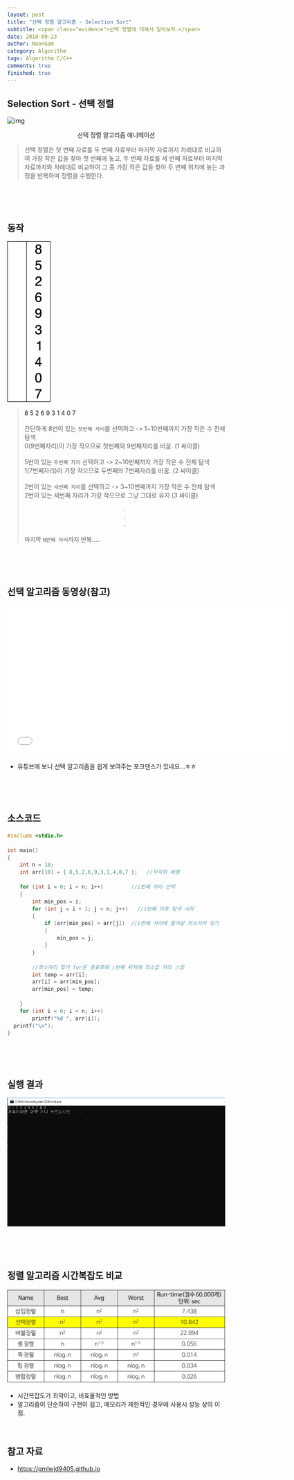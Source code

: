 ```yaml
---
layout: post
title: "선택 정렬 알고리즘 - Selection Sort"
subtitle: <span class="evidence">선택 정렬에 대해서 알아보자.</span>
date: 2018-09-23
author: NoonGam
category: Algorithm
tags: Algorithm C/C++
comments: true
finished: true
---
```




## Selection Sort - 선택 정렬


![img](https://upload.wikimedia.org/wikipedia/commons/thumb/b/b0/Selection_sort_animation.gif/220px-Selection_sort_animation.gif)

<center>선택 정렬 알고리즘 애니메이션</center>

> 선택 정렬은 첫 번째 자료를 두 번째 자료부터 마지막 자료까지 차례대로 비교하여 가장 작은 값을 찾아 첫 번째에 놓고,
두 번째 자료를 세 번째 자료부터 마지막 자료까지와 차례대로 비교하여 그 중 가장 작은 값을 찾아 두 번째 위치에 놓는 과정을 반복하며 정렬을 수행한다.

<br><br><br>


## 동작


![img](/img/0-Algorithm/2018-09-23-선택정렬/Selection-Sort-Animation.gif)



> <a> 8 5 2 6 9 3 1 4 0 7 </a> <br><br>간단하게 8번이 있는 `첫번째 자리`를 선택하고 -> 1~10번째까지 가장 작은 수 전체 탐색 <br>
0(9번째자리)이 가장 작으므로 첫번째와 9번째자리를 바꿈. (1 싸이클)
<br><br>
5번이 있는 `두번째 자리` 선택하고 -> 2~10번째까지 가장 작은 수 전체 탐색<br>
1(7번째자리)이 가장 작으므로 두번째와 7번째자리를 바꿈. (2 싸이클)<br><br>
2번이 있는 `세번째 자리`를 선택하고 -> 3~10번째까지 가장 작은 수 전체 탐색<br>
2번이 있는 세번째 자리가 가장 작으므로 그냥 그대로 유지 (3 싸이클)<br><center>.</center><center>.</center><center>.</center><br>
마지막 `N번째 자리`까지 반복.....

<br><br><br>



## 선택 알고리즘 동영상(참고)

<iframe width="650" height="345" src="//www.youtube.com/embed/Ns4TPTC8whw"
 frameborder="0" allowfullscreen></iframe>

- 유튜브에 보니 선택 알고리즘을 쉽게 보여주는 포크댄스가 있네요...ㅎㅎ

<br><br><br>


## 소스코드


```c
#include <stdio.h>

int main()
{
	int n = 10;
	int arr[10] = { 8,5,2,6,9,3,1,4,0,7 };   //무작위 배열

	for (int i = 0; i < n; i++)		 	//i번째 자리 선택
	{
		int min_pos = i;				
		for (int j = i + 1; j < n; j++)   //i번째 이후 탐색 시작
		{
			if (arr[min_pos] > arr[j])	//i번째 자리에 들어갈 최소자리 찾기
			{
				min_pos = j;
			}
		}

		//최소자리 찾기 for문 종료후에 i번째 위치에 최소값 자리 스왑
		int temp = arr[i];
		arr[i] = arr[min_pos];
		arr[min_pos] = temp;

	}
	for (int i = 0; i < n; i++)
		printf("%d ", arr[i]);
  printf("\n");
}
```
<br><br><br>

## 실행 결과

![img](/img/0-Algorithm/2018-09-23-선택정렬/2.PNG)


<br><br><br>

## 정렬 알고리즘 시간복잡도 비교

![img](/img/0-Algorithm/2018-09-23-선택정렬/1.png)

- 시간복잡도가 최악이고, 비효율적인 방법<br>
- 알고리즘이 단순하여 구현이 쉽고, 메모리가 제한적인 경우에 사용시 성능 상의 이점.
<br><br><br>

## 참고 자료
* https://gmlwjd9405.github.io
